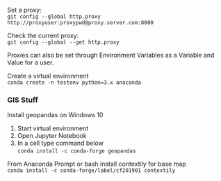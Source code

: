 Set a proxy:  
`git config --global http.proxy http://proxyuser:proxypwd@proxy.server.com:8080`

Check the current proxy:  
`git config --global --get http.proxy`

Proxies can also be set through Environment Variables as a Variable and Value for a user.

Create a virtual environment  
`conda create -n testenv python=3.x anaconda`  

### GIS Stuff
Install geopandas on Windows 10  
1. Start virtual environment  
2. Open Jupyter Notebook  
3. In a cell type command below  
`conda install -c conda-forge geopandas`

From Anaconda Prompt or bash install contextily for base map  
`conda install -c conda-forge/label/cf201901 contextily`
